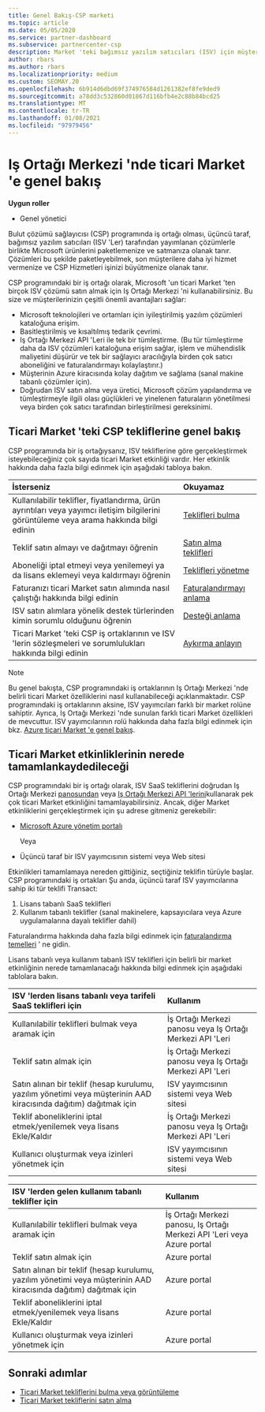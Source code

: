 ```yaml
---
title: Genel Bakış-CSP marketi
ms.topic: article
ms.date: 05/05/2020
ms.service: partner-dashboard
ms.subservice: partnercenter-csp
description: Market 'teki bağımsız yazılım satıcıları (ISV) için müşteri aboneliklerini, hizmet olarak yazılım (SaaS) tekliflerini satma hakkında bilgi edinin.
author: rbars
ms.author: rbars
ms.localizationpriority: medium
ms.custom: SEOMAY.20
ms.openlocfilehash: 6b914d6dbd69f374976584d1261382ef8fe9ded9
ms.sourcegitcommit: a78dd3c532860d01867d116bfb4e2c88b84bcd25
ms.translationtype: MT
ms.contentlocale: tr-TR
ms.lasthandoff: 01/08/2021
ms.locfileid: "97979456"
---
```

# <a name="overview-of-the-commercial-marketplace-in-partner-center"></a>Iş Ortağı Merkezi 'nde ticari Market 'e genel bakış

**Uygun roller**

- Genel yönetici

Bulut çözümü sağlayıcısı (CSP) programında iş ortağı olması, üçüncü taraf, bağımsız yazılım satıcıları (ISV 'Ler) tarafından yayımlanan çözümlerle birlikte Microsoft ürünlerini paketlemenize ve satmanıza olanak tanır. Çözümleri bu şekilde paketleyebilmek, son müşterilere daha iyi hizmet vermenize ve CSP Hizmetleri işinizi büyütmenize olanak tanır.

CSP programındaki bir iş ortağı olarak, Microsoft 'un ticari Market 'ten birçok ISV çözümü satın almak için Iş Ortağı Merkezi 'ni kullanabilirsiniz. Bu size ve müşterilerinizin çeşitli önemli avantajları sağlar:

- Microsoft teknolojileri ve ortamları için iyileştirilmiş yazılım çözümleri kataloğuna erişim.
- Basitleştirilmiş ve kısaltılmış tedarik çevrimi.
- Iş Ortağı Merkezi API 'Leri ile tek bir tümleştirme. (Bu tür tümleştirme daha da ISV çözümleri kataloğuna erişim sağlar, işlem ve mühendislik maliyetini düşürür ve tek bir sağlayıcı aracılığıyla birden çok satıcı aboneliğini ve faturalandırmayı kolaylaştırır.)
- Müşterinin Azure kiracısında kolay dağıtım ve sağlama (sanal makine tabanlı çözümler için).
- Doğrudan ISV satın alma veya üretici, Microsoft çözüm yapılandırma ve tümleştirmeyle ilgili olası güçlükleri ve yinelenen faturaların yönetilmesi veya birden çok satıcı tarafından birleştirilmesi gereksinimi.

## <a name="overview-of-csp-offers-in-the-commercial-marketplace"></a>Ticari Market 'teki CSP tekliflerine genel bakış

CSP programında bir iş ortağıysanız, ISV tekliflerine göre gerçekleştirmek isteyebileceğiniz çok sayıda ticari Market etkinliği vardır. Her etkinlik hakkında daha fazla bilgi edinmek için aşağıdaki tabloya bakın.

|**İsterseniz**  |**Okuyamaz**   |
|:------------------------------------|:------------------|
|Kullanılabilir teklifler, fiyatlandırma, ürün ayrıntıları veya yayımcı iletişim bilgilerini görüntüleme veya arama hakkında bilgi edinin | [Teklifleri bulma](csp-commercial-marketplace-discover.md) | 
|Teklif satın almayı ve dağıtmayı öğrenin   | [Satın alma teklifleri](csp-commercial-marketplace-purchase.md)   | 
|Aboneliği iptal etmeyi veya yenilemeyi ya da lisans eklemeyi veya kaldırmayı öğrenin  | [Teklifleri yönetme](csp-commercial-marketplace-manage.md) |
|Faturanızı ticari Market satın alımında nasıl çalıştığı hakkında bilgi edinin | [Faturalandırmayı anlama](csp-commercial-marketplace-billing.md) |
|ISV satın alımlara yönelik destek türlerinden kimin sorumlu olduğunu öğrenin | [Desteği anlama](csp-commercial-marketplace-support.md) |
|Ticari Market 'teki CSP iş ortaklarının ve ISV 'lerin sözleşmeleri ve sorumlulukları hakkında bilgi edinin | [Aykırma anlayın](csp-commercial-marketplace-contracting.md) |

> [!NOTE]
> Bu genel bakışta, CSP programındaki iş ortaklarının Iş Ortağı Merkezi 'nde belirli ticari Market özelliklerini nasıl kullanabileceği açıklanmaktadır. CSP programındaki iş ortaklarının aksine, ISV yayımcıları farklı bir market rolüne sahiptir. Ayrıca, Iş Ortağı Merkezi 'nde sunulan farklı ticari Market özellikleri de mevcuttur. ISV yayımcılarının rolü hakkında daha fazla bilgi edinmek için bkz. [Azure ticari Market 'e genel bakış](/azure/marketplace/partner-center-portal/commercial-marketplace-overview).

## <a name="where-to-complete-commercial-marketplace-activities"></a>Ticari Market etkinliklerinin nerede tamamlankaydedileceği

CSP programındaki bir iş ortağı olarak, ISV SaaS tekliflerini doğrudan Iş Ortağı Merkezi [panosundan](https://partner.microsoft.com/dashboard) veya [Iş Ortağı Merkezi API 'lerini](/partner-center/develop/)kullanarak pek çok ticari Market etkinliğini tamamlayabilirsiniz. Ancak, diğer Market etkinliklerini gerçekleştirmek için şu adrese gitmeniz gerekebilir:

- [Microsoft Azure yönetim portalı](https://portal.azure.com/)

    Veya

- Üçüncü taraf bir ISV yayımcısının sistemi veya Web sitesi

Etkinlikleri tamamlamaya nereden gittiğiniz, seçtiğiniz teklifin türüyle başlar. CSP programındaki iş ortakları Şu anda, üçüncü taraf ISV yayımcılarına sahip iki tür teklifi Transact:

1. Lisans tabanlı SaaS teklifleri  
2. Kullanım tabanlı teklifler (sanal makinelere, kapsayıcılara veya Azure uygulamalarına dayalı teklifler dahil)

Faturalandırma hakkında daha fazla bilgi edinmek için [faturalandırma temelleri](billing-basics.md) ' ne gidin.  

Lisans tabanlı veya kullanım tabanlı ISV teklifleri için belirli bir market etkinliğinin nerede tamamlanacağı hakkında bilgi edinmek için aşağıdaki tablolara bakın.

|**ISV 'lerden lisans tabanlı veya tarifeli SaaS teklifleri için**  |**Kullanım**  |
|:------------------------------------|:------------------|
|Kullanılabilir teklifleri bulmak veya aramak için  | İş Ortağı Merkezi panosu veya Iş Ortağı Merkezi API 'Leri  |
|Teklif satın almak için  | İş Ortağı Merkezi panosu veya Iş Ortağı Merkezi API 'Leri  |
|Satın alınan bir teklif (hesap kurulumu, yazılım yönetimi veya müşterinin AAD kiracısında dağıtım) dağıtmak için  | ISV yayımcısının sistemi veya Web sitesi  |
|Teklif aboneliklerini iptal etmek/yenilemek veya lisans Ekle/Kaldır | İş Ortağı Merkezi panosu veya Iş Ortağı Merkezi API 'Leri  |
|Kullanıcı oluşturmak veya izinleri yönetmek için  | ISV yayımcısının sistemi veya Web sitesi  |

|**ISV 'lerden gelen kullanım tabanlı teklifler için**  |**Kullanım**  |
|:------------------------------------|:------------------|
|Kullanılabilir teklifleri bulmak veya aramak için  | İş Ortağı Merkezi panosu, Iş Ortağı Merkezi API 'Leri veya Azure portal  |
|Teklif satın almak için  | Azure portal  |
|Satın alınan bir teklif (hesap kurulumu, yazılım yönetimi veya müşterinin AAD kiracısında dağıtım) dağıtmak için  | Azure portal  |
|Teklif aboneliklerini iptal etmek/yenilemek veya lisans Ekle/Kaldır | Azure portal  |
|Kullanıcı oluşturmak veya izinleri yönetmek için  | Azure portal  |

## <a name="next-steps"></a>Sonraki adımlar

- [Ticari Market tekliflerini bulma veya görüntüleme](csp-commercial-marketplace-discover.md)
- [Ticari Market tekliflerini satın alma](csp-commercial-marketplace-purchase.md)
